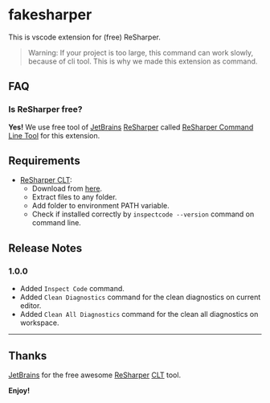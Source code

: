 # fakesharper

This is vscode extension for (free) ReSharper.

> Warning: If your project is too large, this command can work slowly, because of cli tool. This is why we made this extension as command.

## FAQ

### Is ReSharper free?

**Yes!** We use free tool of [JetBrains](https://www.jetbrains.com/) [ReSharper](https://www.jetbrains.com/resharper/) called [ReSharper Command Line Tool](https://www.jetbrains.com/resharper/features/command-line.html) for this extension.

## Requirements

* [ReSharper CLT](https://www.jetbrains.com/resharper/features/command-line.html):
  * Download from [here](https://www.jetbrains.com/resharper/download/#section=commandline).
  * Extract files to any folder.
  * Add folder to environment PATH variable.
  * Check if installed correctly by `inspectcode --version` command on command line.

## Release Notes

### 1.0.0

* Added `Inspect Code` command.
* Added `Clean Diagnostics` command for the clean diagnostics on current editor.
* Added `Clean All Diagnostics` command for the clean all diagnostics on workspace.

-----------------------------------------------------------------------------------------------------------

## Thanks

[JetBrains](https://www.jetbrains.com/) for the free awesome [ReSharper](https://www.jetbrains.com/resharper/) [CLT](https://www.jetbrains.com/resharper/features/command-line.html) tool.

**Enjoy!**
